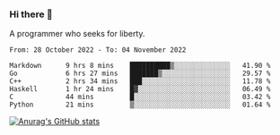 ### Hi there 👋

<!--
**shejialuo/shejialuo** is a ✨ _special_ ✨ repository because its `README.md` (this file) appears on your GitHub profile.

Here are some ideas to get you started:

- 🔭 I’m currently working on ...
- 🌱 I’m currently learning ...
- 👯 I’m looking to collaborate on ...
- 🤔 I’m looking for help with ...
- 💬 Ask me about ...
- 📫 How to reach me: ...
- 😄 Pronouns: ...
- ⚡ Fun fact: ...
-->

A programmer who seeks for liberty.

<!--START_SECTION:waka-->

```text
From: 28 October 2022 - To: 04 November 2022

Markdown      9 hrs 8 mins    ██████████▒░░░░░░░░░░░░░░   41.90 %
Go            6 hrs 27 mins   ███████▒░░░░░░░░░░░░░░░░░   29.57 %
C++           2 hrs 34 mins   ███░░░░░░░░░░░░░░░░░░░░░░   11.78 %
Haskell       1 hr 24 mins    █▓░░░░░░░░░░░░░░░░░░░░░░░   06.49 %
C             44 mins         █░░░░░░░░░░░░░░░░░░░░░░░░   03.42 %
Python        21 mins         ▒░░░░░░░░░░░░░░░░░░░░░░░░   01.64 %
```

<!--END_SECTION:waka-->

[![Anurag's GitHub stats](https://github-readme-stats.vercel.app/api?username=shejialuo&show_icons=true&theme=dracula)](https://github.com/anuraghazra/github-readme-stats)
